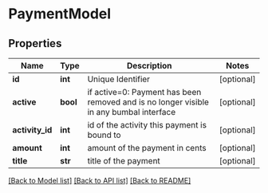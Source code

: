 # PaymentModel

## Properties
Name | Type | Description | Notes
------------ | ------------- | ------------- | -------------
**id** | **int** | Unique Identifier | [optional] 
**active** | **bool** | if active&#x3D;0: Payment has been removed and is no longer visible in any bumbal interface | [optional] 
**activity_id** | **int** | id of the activity this payment is bound to | [optional] 
**amount** | **int** | amount of the payment in cents | [optional] 
**title** | **str** | title of the payment | [optional] 

[[Back to Model list]](../README.md#documentation-for-models) [[Back to API list]](../README.md#documentation-for-api-endpoints) [[Back to README]](../README.md)



